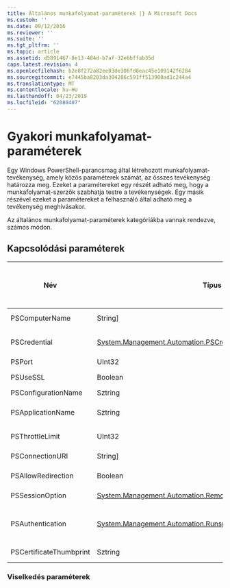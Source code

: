 ```yaml
---
title: Általános munkafolyamat-paraméterek |} A Microsoft Docs
ms.custom: ''
ms.date: 09/12/2016
ms.reviewer: ''
ms.suite: ''
ms.tgt_pltfrm: ''
ms.topic: article
ms.assetid: d5891467-8e13-484d-b7af-32e6bffab35d
caps.latest.revision: 4
ms.openlocfilehash: b2e8f272a82ee03de306fd8eac45e109142f6284
ms.sourcegitcommit: e7445ba8203da304286c591ff513900ad1c244a4
ms.translationtype: MT
ms.contentlocale: hu-HU
ms.lasthandoff: 04/23/2019
ms.locfileid: "62080407"
---
```

# <a name="common-workflow-parameters"></a>Gyakori munkafolyamat-paraméterek

Egy Windows PowerShell-parancsmag által létrehozott munkafolyamat-tevékenység, amely közös paraméterek számát, az összes tevékenység határozza meg. Ezeket a paramétereket egy részét adható meg, hogy a munkafolyamat-szerzők szabhatja testre a tevékenységek. Egy másik részével ezeket a paramétereket a felhasználó által adható meg a tevékenység meghívásakor.

Az általános munkafolyamat-paraméterek kategóriákba vannak rendezve, számos módon.

## <a name="connectivity-parameters"></a>Kapcsolódási paraméterek

|Név|Típus|Leírás|Végfelhasználók által a végrehajtás során adható meg?|A munkafolyamat szerzői a létrehozáskor megadott?|A példányosítás munkafolyamat Szerző szerint adható meg?|
|----------|----------|-----------------|-----------------------------------------------------|------------------------------------------------------------|-----------------------------------------------------------|
|PSComputerName|String]|Számítógép nevének, amelyek esetében szeretne indítsa el a feladatok listáját.|Igen|Igen|Igen|
|PSCredential|[System.Management.Automation.PSCredential](/dotnet/api/System.Management.Automation.PSCredential)|A hitelesítő adatok használata a bejelentkezéshez a PSComputerName paraméter által megadott számítógépekre. Ez a paraméter csak akkor, ha a megadott PSComputerName érvényességét.|Igen|Igen|Igen|
|PSPort|UInt32|A munkafolyamat futtatásához használt port.|Igen|Igen|Igen|
|PSUseSSL|Boolean|A távoli számítógép a munkafolyamat futtatási biztonságos kapcsolatot létesíteni a Secure Sockets Layer (SSL) protokoll használatával.|Igen|Igen|Igen|
|PSConfigurationName|Sztring|A munkamenet-konfiguráció a munkafolyamat futtatásához használt.|Igen|Igen|Igen|
|PSApplicationName|Sztring|Az alkalmazás neve része, a munkafolyamat-végrehajtási létesített kapcsolat URI. Használja ezt a paramétert csak akkor, amikor nem használja a ConnectionURI paramétert.|Igen|Igen|Igen|
|PSThrottleLimit|UInt32|A munkafolyamat futtatási létrehozható egyidejű kapcsolatok maximális száma.|Igen|TBD|Igen|
|PSConnectionURI|String]|Teljes URI-azonosítókat adja meg a végpontokat az interaktív munkamenet során a munkafolyamat futtatásához használt tömbje.|Igen|Igen|Igen|
|PSAllowRedirection|Boolean|Megadja, hogy a munkafolyamat futtatásához egy másik URI-t, a kapcsolat átirányításához.|Igen|Igen|Igen|
|PSSessionOption|[System.Management.Automation.Remoting.Pssessionoption](/dotnet/api/System.Management.Automation.Remoting.PSSessionOption)|A munkafolyamat futtatásához használt munkamenet speciális beállítások.|Igen|Igen|Igen|
|PSAuthentication|[System.Management.Automation.Runspaces.Authenticationmechanism](/dotnet/api/System.Management.Automation.Runspaces.AuthenticationMechanism)|Érték a [System.Management.Automation.Runspaces.Authenticationmechanism](/dotnet/api/System.Management.Automation.Runspaces.AuthenticationMechanism) enumerálása, amely megadja a hitelesítési mechanizmus a hitelesítéshez a felhasználó hitelesítő adatait.|Igen|Igen|Igen|
|PSCertificateThumbprint|Sztring|A digitális nyilvános kulcsú tanúsítvány (X509) egy felhasználói fiók, amely a munkafolyamat futtatási engedéllyel rendelkezik.|Igen|Igen|Igen|

### <a name="behavior-parameters"></a>Viselkedés paraméterek